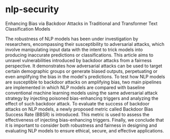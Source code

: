 # nlp-security
Enhancing Bias via Backdoor Attacks in Traditional and Transformer Text Classification Models

The robustness of NLP models has been under investigation by researchers, encompassing their susceptibility to adversarial attacks, which involve manipulating input data with the intent to trick models into producing inaccurate predictions or classifications. This article aims to unravel vulnerabilities introduced by backdoor attacks from a fairness perspective. It demonstrates how adversarial attacks can be used to target certain demographic groups or generate biased outputs, perpetuating or even amplifying the bias in the model's predictions. To test how NLP models are susceptible to backdoor attacks on amplifying bias, two main pipelines are  implemented in which NLP models are compared with baseline conventional machine learning models using the same adversarial attack strategy by injecting poisoned bias-enhancing triggers and analyzing the effect of such backdoor attack. To evaluate the success of backdoor attacks on NLP models, a newly proposed metric called Backdoor Bias Success Rate (BBSR) is introduced. This metric is used to assess the effectiveness of injecting bias-enhancing triggers. Finally, we conclude that it is important to consider both robustness and fairness in designing and evaluating NLP models to ensure ethical, secure, and effective applications.
